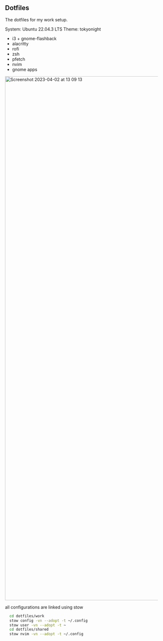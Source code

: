 ## Dotfiles

The dotfiles for my work setup.

System: Ubuntu 22.04.3 LTS
Theme: tokyonight

- i3 + gnome-flashback
- alacritty
- rofi
- zsh
- pfetch
- nvim
- gnome apps


<img width="1728" alt="Screenshot 2023-04-02 at 13 09 13" src="https://user-images.githubusercontent.com/8405459/229350237-19f41c4c-e6c5-42f0-b9c5-9e1b23350ff7.png">

all configurations are linked using stow

```bash
  cd dotfiles/work
  stow config -vn --adopt -t ~/.config
  stow user -vn --adopt -t ~
  cd dotfiles/shared
  stow nvim -vn --adopt -t ~/.config
```

